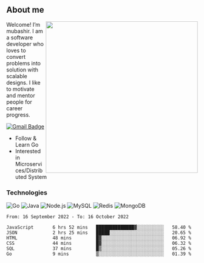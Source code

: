 ## About me

<img align="right" src="https://github-readme-stats-zhiwei-feng.vercel.app/api?username=mub4shir&show_icons=true" width="400" />

Welcome! I’m mubashir. I am a software developer who loves to convert problems into solution with scalable designs. I like to motivate and mentor people for career progress.

[![Gmail Badge](https://img.shields.io/badge/-mubashir11131719@gmail.com-c14438?style=flat-square&logo=Gmail&logoColor=white&link=mailto:mubashir11131719@gmail.com)](mailto:mubashir11131719@gmail.com)




- Follow & Learn Go
- Interested in Microservices/Distributed System


### Technologies
![Go](https://img.shields.io/badge/-Go-000000?style=flat-square&logo=go)
![Java](https://img.shields.io/badge/-Java-E34A86?style=flat-square&logo=java)
![Node.js](https://img.shields.io/badge/-Node.js-000000?style=flat-square&logo=node.js)
![MySQL](https://img.shields.io/badge/-MySQL-orange?style=flat-square&logo=MySQL)
![Redis](https://img.shields.io/badge/-Redis-black?style=flat-square&logo=Redis)
![MongoDB](https://img.shields.io/badge/-MongoDB-000000?style=flat-square&logo=mongodb)






<!--START_SECTION:waka-->

```text
From: 16 September 2022 - To: 16 October 2022

JavaScript       6 hrs 52 mins   ██████████████▓░░░░░░░░░░   58.40 %
JSON             2 hrs 25 mins   █████░░░░░░░░░░░░░░░░░░░░   20.65 %
HTML             48 mins         █▓░░░░░░░░░░░░░░░░░░░░░░░   06.92 %
CSS              44 mins         █▓░░░░░░░░░░░░░░░░░░░░░░░   06.32 %
SQL              37 mins         █▒░░░░░░░░░░░░░░░░░░░░░░░   05.26 %
Go               9 mins          ▒░░░░░░░░░░░░░░░░░░░░░░░░   01.39 %
```

<!--END_SECTION:waka-->
</p>


